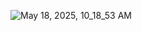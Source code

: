 
![May 18, 2025, 10_18_53 AM](https://github.com/user-attachments/assets/76aefd6a-930a-454a-8cfb-314c31525f22)
